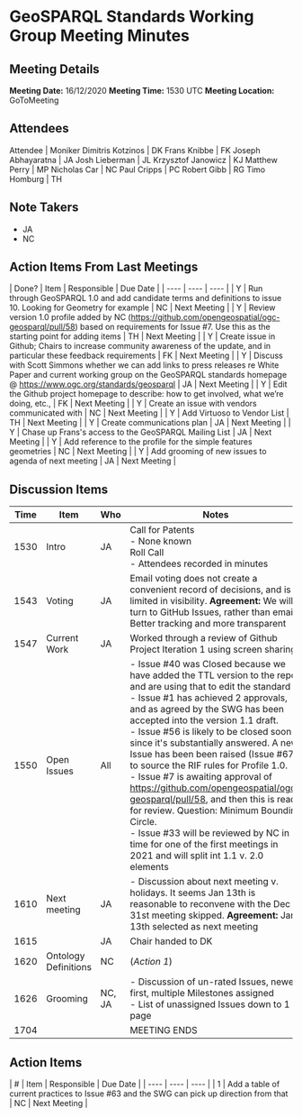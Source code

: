 # GeoSPARQL Standards Working Group Meeting Minutes
## Meeting Details
**Meeting Date:** 16/12/2020
**Meeting Time:** 1530 UTC
**Meeting Location:** GoToMeeting  

## Attendees
Attendee | Moniker
Dimitris Kotzinos | DK
Frans Knibbe | FK
Joseph Abhayaratna | JA
Josh Lieberman | JL
Krzysztof Janowicz | KJ
Matthew Perry | MP
Nicholas Car | NC
Paul Cripps | PC
Robert Gibb | RG
Timo Homburg | TH

## Note Takers
- JA
- NC

## Action Items From Last Meetings
| Done? | Item | Responsible | Due Date |
| ---- | ---- | ---- |
| Y | Run through GeoSPARQL 1.0 and add candidate terms and definitions to issue 10. Looking for Geometry for example | NC | Next Meeting |
| Y | Review version 1.0 profile added by NC (https://github.com/opengeospatial/ogc-geosparql/pull/58) based on requirements for Issue #7. Use this as the starting point for adding items | TH | Next Meeting |
| Y | Create issue in Github; Chairs to increase community awareness of the update, and in particular these feedback requirements | FK | Next Meeting |
| Y | Discuss with Scott Simmons whether we can add links to press releases re White Paper and current working group on the GeoSPARQL standards homepage @ https://www.ogc.org/standards/geosparql | JA | Next Meeting |
| Y | Edit the Github project homepage to describe: how to get involved, what we’re doing, etc., | FK | Next Meeting |
| Y | Create an issue with vendors communicated with | NC | Next Meeting |
| Y | Add Virtuoso to Vendor List | TH | Next Meeting |
| Y | Create communications plan | JA | Next Meeting |
| Y | Chase up Frans's access to the GeoSPARQL Mailing List | JA | Next Meeting |
| Y | Add reference to the profile for the simple features geometries | NC | Next Meeting |
| Y | Add grooming of new issues to agenda of next meeting | JA | Next Meeting |

## Discussion Items
Time | Item | Who | Notes |
---- | ---- | ---- | ---- |
1530 | Intro | JA | Call for Patents <BR/> - None known <BR/> Roll Call <BR/> - Attendees recorded in minutes |
1543 | Voting | JA | Email voting does not create a convenient record of decisions, and is limited in visibility. **Agreement:** We will turn to GitHub Issues, rather than email. Better tracking and more transparent |
1547 | Current Work | JA | Worked through a review of Github Project Iteration 1 using screen sharing |
1550 | Open Issues | All | - Issue #40 was Closed because we have added the TTL version to the repo and are using that to edit the standard <BR/> - Issue #1 has achieved 2 approvals, and as agreed by the SWG has been accepted into the version 1.1 draft. <BR/> - Issue #56 is likely to be closed soon since it's substantially answered. A new Issue has been been raised (Issue #67) to source the RIF rules for Profile 1.0. <BR/> - Issue #7  is awaiting approval of https://github.com/opengeospatial/ogc-geosparql/pull/58, and then this is ready for review. Question: Minimum Bounding Circle. <BR/> - Issue #33 will be reviewed by NC in time for one of the first meetings in 2021 and will split int 1.1 v. 2.0 elements |
1610 | Next meeting | JA | - Discussion about next meeting v. holidays. It seems Jan 13th is reasonable to reconvene with the Dec 31st meeting skipped. **Agreement:** Jan 13th selected as next meeting |
1615 | | JA | Chair handed to DK |
1620 | Ontology Definitions | NC | (*Action 1*) |
1626 | Grooming | NC, JA | - Discussion of un-rated Issues, newest first, multiple Milestones assigned <BR/> - List of unassigned Issues down to 1 page |
1704 | | | MEETING ENDS |

## Action Items
| # | Item | Responsible | Due Date |
| ---- | ---- | ---- |
| 1 | Add a table of current practices to Issue #63 and the SWG can pick up direction from that | NC | Next Meeting |
